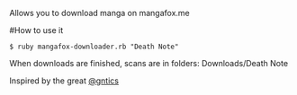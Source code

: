 Allows you to download manga on mangafox.me

#How to use it

```shell
$ ruby mangafox-downloader.rb "Death Note"
```

When downloads are finished, scans are in folders: Downloads/Death Note

Inspired by the great [@gntics](https://github.com/gntics)
